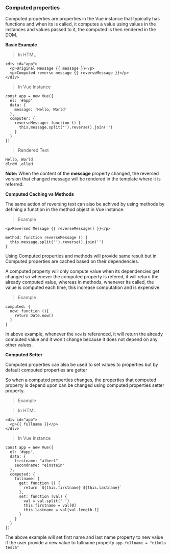 ### Computed properties

Computed properties are properties in the Vue instance that typically has functions and when its is called, it computes a value using values in the instances and values passed to it, the computed is then rendered in the DOM.

**Basic Example**

> In HTML
```
<div id="app">
  <p>Original Message {{ message }}</p>
  <p>Computed reverse message {{ reverseMessage }}</p>
</div>
```

> In Vue Instance
```
const app = new Vue({
  el: '#app'
  data: {
    message: 'Hello, World'
  },
  computer: {
    reverseMessage: function () {
      this.message.split('').reverse().join('')
    }
  }
})
```
> Rendered Text
```
Hello, World
dlroW ,olleH
```

**Note:** When the content of the **message** property changed, the reversed version that changed message will be rendered in the template where it is referred.

**Computed Caching vs Methods**

The same action of reversing text can also be achived by using methods by defining a function in the method object in Vue instance.

>Example
```
<p>Reversed Message {{ reverseMessage() }}</p>

method: function reverseMessage () {
  this.message.split('').reverse().join('')
}
```
Using Computed properties and methods will provide same result but in Computed properties are cached based on their dependencies.

A computed property will only compute value when its dependencies get changed so whenever the computed property is refered, it will return the already computed value, whereas in methods, whenever its called, the value is computed each time, this increase computation and is expensive.

>Example
```
computed: {
  now: function (){
    return Date.now()
  }
}
```
In above example, whenever the `now` is referenced, it will return the already computed value and it won't change because it does not depend on any other values.


**Computed Setter**

Computed properties can also be used to set values to properties but by default computed properties are getter

So when a computed properties changes, the properties that computed property is depend upon can be changed using computed properties setter property.

>Example

>In HTML
```
<div id="app">
  <p>{{ fullname }}</p>
</div>
```
>In Vue Instance
```
const app = new Vue({
  el: '#app',
  data: {
    firstname: "albert"
    secondname: "einstein"
  },
  computed: {
    fullname: {
      get: function () {
        return `${this.firstname} ${this.lastname}`
      },
      set: function (val) {
        val = val.split(' ')
        this.firstname = val[0]
        this.lastname = val[val.length-1]
      }
    }
  }
})
```

The above example will set first name and last name property to new value if the user provide a new value to fullname property `app.fullname = "nikola tesla"`
